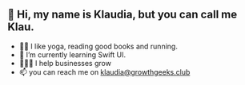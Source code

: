 👋 Hi, my name is Klaudia, but you can call me Klau.
-
- 🧘🏼‍ I like yoga, reading good books and running. 
- 📱 I’m currently learning Swift UI.
- 👩🏼‍💻 I help businesses grow 
- 📫 you can reach me on klaudia@growthgeeks.club 

<!---
Heyklau/Heyklau is a ✨ special ✨ repository because its `README.md` (this file) appears on your GitHub profile.
You can click the Preview link to take a look at your changes.
--->
